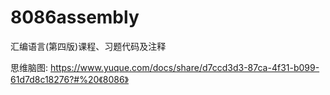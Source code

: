 # 8086assembly
汇编语言(第四版)课程、习题代码及注释

思维脑图:
https://www.yuque.com/docs/share/d7ccd3d3-87ca-4f31-b099-61d7d8c18276?#%20《8086》
